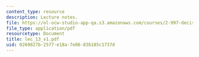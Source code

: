 ```yaml
---
content_type: resource
description: Lecture notes.
file: https://ol-ocw-studio-app-qa.s3.amazonaws.com/courses/2-997-decision-making-in-large-scale-systems-spring-2004/0269827b2577e18a7e8683b185c1737d_lec_13_v1.pdf
file_type: application/pdf
resourcetype: Document
title: lec_13_v1.pdf
uid: 0269827b-2577-e18a-7e86-83b185c1737d
---
```


